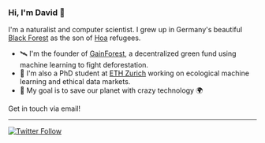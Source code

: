 ### Hi, I'm David 👋


I'm a naturalist and computer scientist. I grew up in Germany's beautiful [Black Forest](https://en.wikipedia.org/wiki/Black_Forest) as the son of [Hoa](https://en.wikipedia.org/wiki/Hoa_people) refugees.

- 🛰 I'm the founder of [GainForest](https://gainforest.net/#/), a decentralized green fund using machine learning to fight deforestation.
- 🔭 I'm also a PhD student at [ETH Zurich](https://ethz.ch) working on ecological machine learning and ethical data markets.
- 🌱 My goal is to save our planet with crazy technology 🌍

Get in touch via email!

---
[![Twitter Follow](https://img.shields.io/twitter/follow/dwddao?label=Follow&style=social)](https://twitter.com/dwddao)

<!--
**daviddao/daviddao** is a ✨ _special_ ✨ repository because its `README.md` (this file) appears on your GitHub profile.

Here are some ideas to get you started:

- 🔭 I’m currently working on ...
- 🌱 I’m currently learning ...
- 👯 I’m looking to collaborate on ...
- 🤔 I’m looking for help with ...
- 💬 Ask me about ...
- 📫 How to reach me: ...
- 😄 Pronouns: ...
- ⚡ Fun fact: ...
-->
